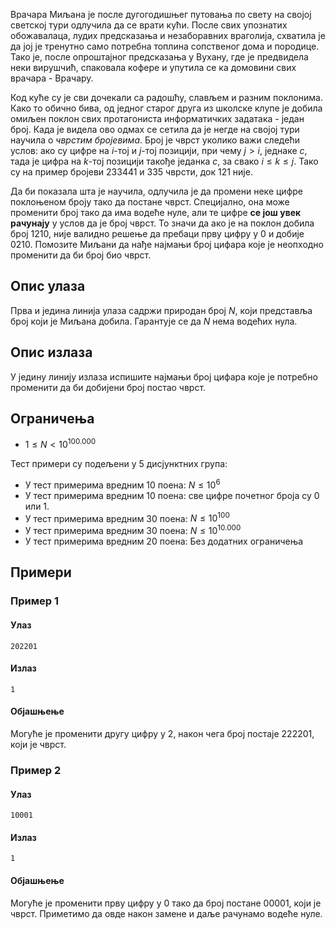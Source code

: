 Врачара Миљана је после дугогодишњег путовања по свету на својој светској тури одлучила да се врати кући. После свих упознатих обожавалаца, лудих предсказања и незаборавних враголија, схватила је да јој је тренутно само потребна топлина сопственог дома и породице. Тако је, после опроштајног предсказања у Вухану, где је предвидела неки вирушчић, спаковала кофере и упутила се ка домовини свих врачара - Врачару.

Код куће су је сви дочекали са радошћу, слављем и разним поклонима. Како то обично бива, од једног старог друга из школске клупе је добила омиљен поклон свих протагониста информатичких задатака - један број. Када је видела ово одмах се сетила да је негде на својој тури научила o *чврстим бројевима*. Број је чврст уколико важи следећи услов: ако су цифре на $i$-тој и $j$-тој позицији, при чему $j>i$, једнаке $c$, тада је цифра на $k$-тој позицији такође једанка $c$, за свако $i\leq k\leq j$. Тако су на пример бројеви $233441$ и $335$ чврсти, док $121$ није.

Да би показала шта је научила, одлучила је да промени неке цифре поклоњеном броју тако да постане чврст. Специјално, она може променити број тако да има водеће нуле, али те цифре **се још увек рачунају** у услов да је број чврст. То значи да ако је на поклон добила број $1210$, није валидно решење да пребаци прву цифру у $0$ и добије $0210$​. Помозите Миљани да нађе најмањи број цифара које је неопходно променити да би број био чврст.

## Опис улаза
Прва и једина линија улаза садржи природан број $N$, који представља број који је Миљана добила. Гарантује се да $N$ нема водећих нула.

## Опис излаза
У једину линију излаза испишите најмањи број цифара које је потребно променити да би добијени број постао чврст.

## Ограничења
-   $1 \leq N < 10^{100.000}$

Тест примери су подељени у 5 дисјунктних група:

-   У тест примерима вредним $10$ поена: $N \leq 10^6$
-   У тест примерима вредним $10$ поена: све цифре почетног броја су $0$ или $1$.
-   У тест примерима вредним $30$ поена: $N \leq 10^{100}$
-   У тест примерима вредним $30$ поена: $N \leq 10^{10.000}$
-   У тест примерима вредним $20$ поена: Без додатних ограничења

## Примери
### Пример 1
#### Улаз
```
202201
```

#### Излаз
```
1
```

#### Објашњење
Могуће је променити другу цифру у $2$, након чега број постаје $222201$, који је чврст.

### Пример 2
#### Улаз
```
10001
```

#### Излаз
```
1
```

#### Објашњење
Могуће је променити прву цифру у $0$ тако да број постане $00001$, који је чврст. Приметимо да овде након замене и даље рачунамо водеће нуле.
